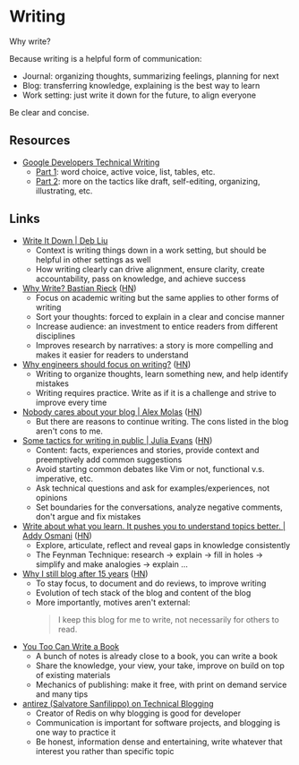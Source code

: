 # Writing

Why write?

Because writing is a helpful form of communication:

- Journal: organizing thoughts, summarizing feelings, planning for next
- Blog: transferring knowledge, explaining is the best way to learn
- Work setting: just write it down for the future, to align everyone

Be clear and concise.

## Resources

- [Google Developers Technical Writing](https://developers.google.com/tech-writing/overview)
  - [Part 1](https://developers.google.com/tech-writing/one): word choice,
    active voice, list, tables, etc.
  - [Part 2](https://developers.google.com/tech-writing/two): more on the
    tactics like draft, self-editing, organizing, illustrating, etc.

## Links

- [Write It Down | Deb Liu](https://debliu.substack.com/p/write-it-down)
  - Context is writing things down in a work setting, but should be helpful in
    other settings as well
  - How writing clearly can drive alignment, ensure clarity, create
    accountability, pass on knowledge, and achieve success
- [Why Write? Bastian Rieck](https://bastian.rieck.me/blog/posts/2023/writing_why/)
  ([HN](https://news.ycombinator.com/item?id=36493191))
  - Focus on academic writing but the same applies to other forms of writing
  - Sort your thoughts: forced to explain in a clear and concise manner
  - Increase audience: an investment to entice readers from different
    disciplines
  - Improves research by narratives: a story is more compelling and makes it
    easier for readers to understand
- [Why engineers should focus on writing?](https://www.yieldcode.blog/post/why-engineers-should-write/)
  ([HN](https://news.ycombinator.com/item?id=36659166))
  - Writing to organize thoughts, learn something new, and help identify
    mistakes
  - Writing requires practice. Write as if it is a challenge and strive to
    improve every time
- [Nobody cares about your blog | Alex Molas](https://www.alexmolas.com/2023/07/15/nobody-cares-about-your-blog.html)
  ([HN](https://news.ycombinator.com/item?id=36741620))
  - But there are reasons to continue writing. The cons listed in the blog
    aren't cons to me.
- [Some tactics for writing in public | Julia Evans](https://jvns.ca/blog/2023/08/07/tactics-for-writing-in-public/)
  ([HN](https://news.ycombinator.com/item?id=37033403))
  - Content: facts, experiences and stories, provide context and preemptively
    add common suggestions
  - Avoid starting common debates like Vim or not, functional v.s. imperative,
    etc.
  - Ask technical questions and ask for examples/experiences, not opinions
  - Set boundaries for the conversations, analyze negative comments, don't argue
    and fix mistakes
- [Write about what you learn. It pushes you to understand topics better. | Addy Osmani](https://addyosmani.com/blog/write-learn/)
  ([HN](https://news.ycombinator.com/item?id=37118883))
  - Explore, articulate, reflect and reveal gaps in knowledge consistently
  - The Feynman Technique: research → explain → fill in holes → simplify and
    make analogies → explain …
- [Why I still blog after 15 years](https://www.jonashietala.se/blog/2024/09/25/why_i_still_blog_after_15_years/)
  ([HN](https://news.ycombinator.com/item?id=41646531))
  - To stay focus, to document and do reviews, to improve writing
  - Evolution of tech stack of the blog and content of the blog
  - More importantly, motives aren't external:
    > I keep this blog for me to write, not necessarily for others to read.
- [You Too Can Write a Book](https://parentheticallyspeaking.org/articles/write-a-book/)
  - A bunch of notes is already close to a book, you can write a book
  - Share the knowledge, your view, your take, improve on build on top of
    existing materials
  - Mechanics of publishing: make it free, with print on demand service and many
    tips
- [antirez (Salvatore Sanfilippo) on Technical Blogging](https://writethatblog.substack.com/p/antirez-on-technical-blogging)
  - Creator of Redis on why blogging is good for developer
  - Communication is important for software projects, and blogging is one way to
    practice it
  - Be honest, information dense and entertaining, write whatever that interest
    you rather than specific topic
